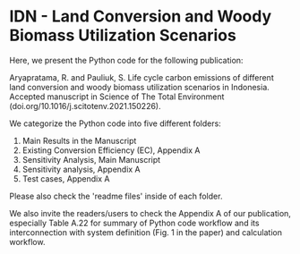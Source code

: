 # IDN - Land Conversion and Woody Biomass Utilization Scenarios

Here, we present the Python code for the following publication:

Aryapratama, R. and Pauliuk, S. Life cycle carbon emissions of different land conversion and woody biomass utilization scenarios in Indonesia. Accepted manuscript in Science of The Total Environment (doi.org/10.1016/j.scitotenv.2021.150226).

We categorize the Python code into five different folders:
1. Main Results in the Manuscript
2. Existing Conversion Efficiency (EC), Appendix A
3. Sensitivity Analysis, Main Manuscript
4. Sensitivity analysis, Appendix A
5. Test cases, Appendix A

Please also check the 'readme files' inside of each folder.

We also invite the readers/users to check the Appendix A of our publication, especially Table A.22 for summary of Python code workflow and its interconnection with system definition (Fig. 1 in the paper) and calculation workflow. 


